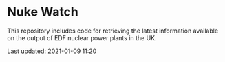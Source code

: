 # Nuke Watch

This repository includes code for retrieving the latest information available on the output of EDF nuclear power plants in the UK.

Last updated: 2021-01-09 11:20